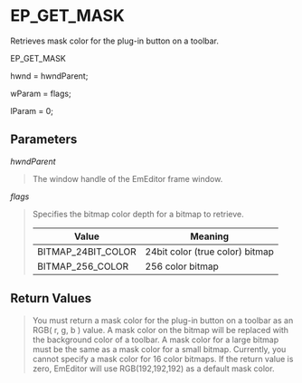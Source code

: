 # EP\_GET\_MASK

Retrieves mask color for the plug-in button on a toolbar.

EP\_GET\_MASK

hwnd = hwndParent;

wParam = flags;

lParam = 0;

## Parameters

_hwndParent_

> The window handle of the EmEditor frame window.

_flags_

> Specifies the bitmap color depth for a bitmap to retrieve.
>
> | Value | Meaning |
> | --- | --- |
> | BITMAP\_24BIT\_COLOR | 24bit color (true color) bitmap |
> | BITMAP\_256\_COLOR | 256 color bitmap |

## Return Values

> You must return a mask color for the plug-in button on a toolbar as an RGB(
> r, g, b ) value. A mask color on the bitmap will be replaced with the
> background color of a toolbar. A mask color for a large bitmap must be the
> same as a mask color for a small bitmap. Currently, you cannot specify a mask
> color for 16 color bitmaps. If the return value is zero, EmEditor will use
> RGB(192,192,192) as a default mask color.
